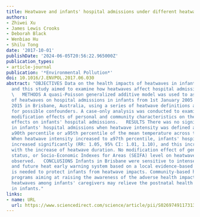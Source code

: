 ```yaml
---
title: Heatwave and infants' hospital admissions under different heatwave definitions
authors:
- Zhiwei Xu
- James Lewis Crooks
- Deborah Black
- Wenbiao Hu
- Shilu Tong
date: '2017-10-01'
publishDate: '2024-06-05T20:56:22.965000Z'
publication_types:
- article-journal
publication: '*Environmental Pollution*'
doi: 10.1016/J.ENVPOL.2017.06.030
abstract: "OBJECTIVES Data on the health impacts of heatwaves in infants are limited,
  and this study aimed to examine how heatwaves affect hospital admissions in infants.\
  \   METHODS A quasi-Poisson generalized additive model was used to assess the effects
  of heatwaves on hospital admissions in infants from 1st January 2005 to 31st December
  2015 in Brisbane, Australia, using a series of heatwave definitions after controlling
  for possible confounders. A case-only analysis was conducted to examine the possible
  modification effects of personal and community characteristics on the heatwaves
  effects on infants' hospital admissions.   RESULTS There was no significant increase
  in infants' hospital admissions when heatwave intensity was defined as mean temperature
  ≥90th percentile or ≥95th percentile of the mean temperature across the study period.
  When heatwave intensity increased to ≥97th percentile, infants' hospital admissions
  increased significantly (RR: 1.05, 95% CI: 1.01, 1.10), and this increase raised
  with the increase of heatwave duration. No modification effect of gender, indigenous
  status, or Socio-Economic Indexes for Areas (SEIFA) level on heatwave effect was
  observed.   CONCLUSIONS Infants in Brisbane were sensitive to intense heatwaves,
  and future heat early warning system based on a local evidence-based heatwave definition
  is needed to protect infants from heatwave impacts. Community-based heatwave adaptation
  programs aiming at raising the awareness of the adverse health impacts of intense
  heatwaves among infants' caregivers may relieve the postnatal health care demand
  in infants."
links:
- name: URL
  url: https://www.sciencedirect.com/science/article/pii/S0269749117313921
---
```

